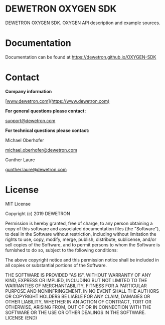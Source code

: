 # DEWETRON OXYGEN SDK
DEWETRON OXYGEN SDK. OXYGEN API description and example sources. 


# Documentation

Documentation can be found at https://dewetron.github.io/OXYGEN-SDK

# Contact

**Company information**

[www.dewetron.com](https://www.dewetron.com)

**For general questions please contact:**

support@dewetron.com


**For technical questions please contact:**

Michael Oberhofer 

michael.oberhofer@dewetron.com

Gunther Laure

gunther.laure@dewetron.com



# License
MIT License

Copyright (c) 2019 DEWETRON

Permission is hereby granted, free of charge, to any person obtaining a copy
of this software and associated documentation files (the "Software"), to deal
in the Software without restriction, including without limitation the rights
to use, copy, modify, merge, publish, distribute, sublicense, and/or sell
copies of the Software, and to permit persons to whom the Software is
furnished to do so, subject to the following conditions:

The above copyright notice and this permission notice shall be included in all
copies or substantial portions of the Software.

THE SOFTWARE IS PROVIDED "AS IS", WITHOUT WARRANTY OF ANY KIND, EXPRESS OR
IMPLIED, INCLUDING BUT NOT LIMITED TO THE WARRANTIES OF MERCHANTABILITY,
FITNESS FOR A PARTICULAR PURPOSE AND NONINFRINGEMENT. IN NO EVENT SHALL THE
AUTHORS OR COPYRIGHT HOLDERS BE LIABLE FOR ANY CLAIM, DAMAGES OR OTHER
LIABILITY, WHETHER IN AN ACTION OF CONTRACT, TORT OR OTHERWISE, ARISING FROM,
OUT OF OR IN CONNECTION WITH THE SOFTWARE OR THE USE OR OTHER DEALINGS IN THE
SOFTWARE.
LICENSE (END)